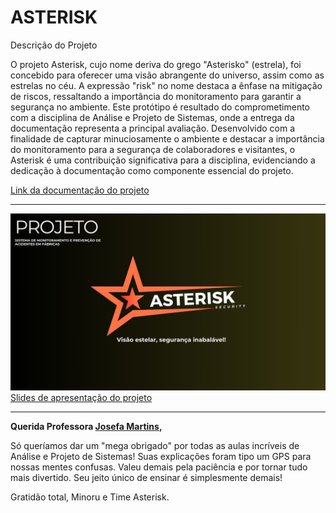 # ASTERISK

Descrição do Projeto

O projeto Asterisk, cujo nome deriva do grego "Asterisko" (estrela), foi concebido para oferecer uma visão abrangente do universo, assim como as estrelas no céu. A expressão "risk" no nome destaca a ênfase na mitigação de riscos, ressaltando a importância do monitoramento para garantir a segurança no ambiente. Este protótipo é resultado do comprometimento com a disciplina de Análise e Projeto de Sistemas, onde a entrega da documentação representa a principal avaliação. Desenvolvido com a finalidade de capturar minuciosamente o ambiente e destacar a importância do monitoramento para a segurança de colaboradores e visitantes, o Asterisk é uma contribuição significativa para a disciplina, evidenciando a dedicação à documentação como componente essencial do projeto.

[Link da documentação do projeto](/Doc.pdf)

---
![img](img11.jpg)
[Slides de apresentação do projeto](/Slides.pdf)

---



**Querida Professora [Josefa Martins](https://www.linkedin.com/in/josefa-vanessa-martins?lipi=urn%3Ali%3Apage%3Ad_flagship3_profile_view_base_contact_details%3B%2BzrpzpniTje%2BpTjzTcZDrA%3D%3D),**

Só queríamos dar um "mega obrigado" por todas as aulas incríveis de Análise e Projeto de Sistemas! Suas explicações foram tipo um GPS para nossas mentes confusas. Valeu demais pela paciência e por tornar tudo mais divertido. Seu jeito único de ensinar é simplesmente demais!

Gratidão total, Minoru e Time Asterisk.